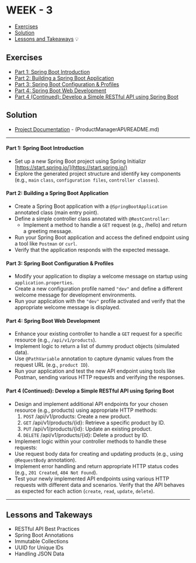 # WEEK - 3
- [Exercises](#exercises) 
- [Solution](#solution)
- [Lessons and Takeaways]() 💡


## Exercises
- [Part 1: Spring Boot Introduction](#part-1-spring-boot-introduction)
- [Part 2: Building a Spring Boot Application](#part-2-building-a-spring-boot-application)
- [Part 3: Spring Boot Configuration & Profiles](#part-3-spring-boot-configuration--profiles)
- [Part 4: Spring Boot Web Development]()
- [Part 4 (Continued): Develop a Simple RESTful API using Spring Boot](#part-4-continued-develop-a-simple-restful-api-using-spring-boot)


## Solution
- [Project Documentation](./ProductManagerAPI/README.md) - (ProductManagerAPI/README.md)


---

#### Part 1: Spring Boot Introduction
* Set up a new Spring Boot project using Spring Initializr [https://start.spring.io/](https://start.spring.io/)
* Explore the generated project structure and identify key components (e.g., `main` `class`, `configuration files`, `controller classes`).

#### Part 2: Building a Spring Boot Application
* Create a Spring Boot application with a `@SpringBootApplication` annotated class (main entry point).
* Define a simple controller class annotated with `@RestController`:
    * Implement a method to handle a `GET` request (e.g., /hello) and return a greeting message.
* Run your Spring Boot application and access the defined endpoint using a tool like `Postman` or `curl`.  
* Verify that the application responds with the expected message.

#### Part 3: Spring Boot Configuration & Profiles
* Modify your application to display a welcome message on startup using `application.properties`.
* Create a new configuration profile named `"dev"` and define a different welcome message for development environments.
* Run your application with the `"dev"` profile activated and verify that the appropriate welcome message is displayed.

#### Part 4: Spring Boot Web Development
* Enhance your existing controller to handle a `GET` request for a specific resource (e.g., `/api/v1/products`).
* Implement logic to return a list of dummy product objects (simulated data).
* Use `@PathVariable` annotation to capture dynamic values from the request URL (e.g., `product ID`).
* Run your application and test the new API endpoint using tools like Postman, sending various HTTP requests and verifying the responses.

#### Part 4 (Continued): Develop a Simple RESTful API using Spring Boot

* Design and implement additional API endpoints for your chosen resource (e.g., products) using appropriate HTTP methods:
    1. `POST` /api/v1/products: Create a new product.
    2. `GET` /api/v1/products/{id}: Retrieve a specific product by ID. 
    3. `PUT` /api/v1/products/{id}: Update an existing product. 
    4. `DELETE` /api/v1/products/{id}: Delete a product by ID.
* Implement logic within your controller methods to handle these requests:
* Use request body data for creating and updating products (e.g., using `@RequestBody` annotation).
* Implement error handling and return appropriate HTTP status codes (e.g., `201 Created`, `404 Not Found`).
* Test your newly implemented API endpoints using various HTTP requests with different data and scenarios. Verify that the API behaves as expected for each action (`create`, `read`, `update`, `delete`).

---

## Lessons and Takeways
- RESTful API Best Practices
- Spring Boot Annotations
- Immutable Collections
- UUID for Unique IDs
- Handling JSON Data



